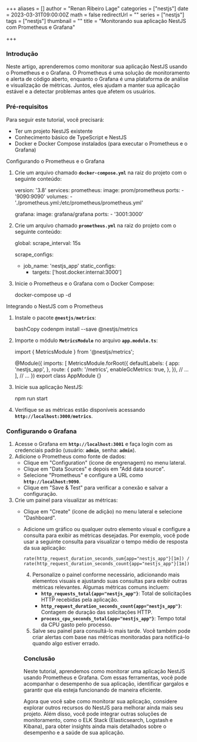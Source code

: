 +++
aliases = []
author = "Renan Ribeiro Lage"
categories = ["nestjs"]
date = 2023-03-31T09:00:00Z
math = false
redirectUrl = ""
series = ["nestjs"]
tags = ["nestjs"]
thumbnail = ""
title = "Monitorando sua aplicação NestJS com Prometheus e Grafana"

+++
### Introdução

Neste artigo, aprenderemos como monitorar sua aplicação NestJS usando o Prometheus e o Grafana. O Prometheus é uma solução de monitoramento e alerta de código aberto, enquanto o Grafana é uma plataforma de análise e visualização de métricas. Juntos, eles ajudam a manter sua aplicação estável e a detectar problemas antes que afetem os usuários.

### Pré-requisitos

Para seguir este tutorial, você precisará:

* Ter um projeto NestJS existente
* Conhecimento básico de TypeScript e NestJS
* Docker e Docker Compose instalados (para executar o Prometheus e o Grafana)

Configurando o Prometheus e o Grafana

1. Crie um arquivo chamado **`docker-compose.yml`** na raiz do projeto com o seguinte conteúdo:

    version: '3.8'
    services:
      prometheus:
        image: prom/prometheus
        ports:
          - '9090:9090'
        volumes:
          - './prometheus.yml:/etc/prometheus/prometheus.yml'
    
      grafana:
        image: grafana/grafana
        ports:
          - '3001:3000'
    

2. Crie um arquivo chamado **`prometheus.yml`** na raiz do projeto com o seguinte conteúdo:

    global:
      scrape_interval: 15s
    
    scrape_configs:
      - job_name: 'nestjs_app'
        static_configs:
          - targets: ['host.docker.internal:3000']
    

3. Inicie o Prometheus e o Grafana com o Docker Compose:

    docker-compose up -d

Integrando o NestJS com o Prometheus

1. Instale o pacote **`@nestjs/metrics`**:

    bashCopy codenpm install --save @nestjs/metrics
    

2. Importe o módulo **`MetricsModule`** no arquivo **`app.module.ts`**:

    import { MetricsModule } from '@nestjs/metrics';
    
    @Module({
      imports: [
        MetricsModule.forRoot({
          defaultLabels: {
            app: 'nestjs_app',
          },
          route: {
            path: '/metrics',
            enableGcMetrics: true,
          },
        }),
        // ...
      ],
      // ...
    })
    export class AppModule {}
    

3. Inicie sua aplicação NestJS:

    npm run start

4. Verifique se as métricas estão disponíveis acessando **`http://localhost:3000/metrics`**.

### Configurando o Grafana

1. Acesse o Grafana em **`http://localhost:3001`** e faça login com as credenciais padrão (usuário: **`admin`**, senha: **`admin`**).
2. Adicione o Prometheus como fonte de dados:
   * Clique em "Configuration" (ícone de engrenagem) no menu lateral.
   * Clique em "Data Sources" e depois em "Add data source".
   * Selecione "Prometheus" e configure a URL como **`http://localhost:9090`**.
   * Clique em "Save & Test" para verificar a conexão e salvar a configuração.
3. Crie um painel para visualizar as métricas:
   * Clique em "Create" (ícone de adição) no menu lateral e selecione "Dashboard".
   * Adicione um gráfico ou qualquer outro elemento visual e configure a consulta para exibir as métricas desejadas. Por exemplo, você pode usar a seguinte consulta para visualizar o tempo médio de resposta da sua aplicação:

         rate(http_request_duration_seconds_sum{app="nestjs_app"}[1m]) / rate(http_request_duration_seconds_count{app="nestjs_app"}[1m])
         
     4. Personalize o painel conforme necessário, adicionando mais elementos visuais e ajustando suas consultas para exibir outras métricas relevantes. Algumas métricas comuns incluem:
        * **`http_requests_total{app="nestjs_app"}`**: Total de solicitações HTTP recebidas pela aplicação.
        * **`http_request_duration_seconds_count{app="nestjs_app"}`**: Contagem de duração das solicitações HTTP.
        * **`process_cpu_seconds_total{app="nestjs_app"}`**: Tempo total da CPU gasto pelo processo.
     5. Salve seu painel para consultá-lo mais tarde. Você também pode criar alertas com base nas métricas monitoradas para notificá-lo quando algo estiver errado.

     ### Conclusão

     Neste tutorial, aprendemos como monitorar uma aplicação NestJS usando Prometheus e Grafana. Com essas ferramentas, você pode acompanhar o desempenho de sua aplicação, identificar gargalos e garantir que ela esteja funcionando de maneira eficiente.

     Agora que você sabe como monitorar sua aplicação, considere explorar outros recursos do NestJS para melhorar ainda mais seu projeto. Além disso, você pode integrar outras soluções de monitoramento, como o ELK Stack (Elasticsearch, Logstash e Kibana), para obter insights ainda mais detalhados sobre o desempenho e a saúde de sua aplicação.